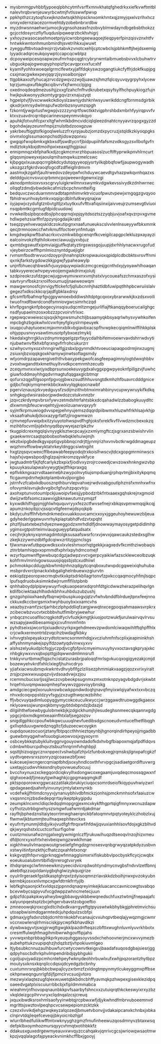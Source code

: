 * mysbmmgpvhbbfjypoeqlpbhcytmfvsrffxmnvkhatqfghedrkxxiefkvwftmtblnalevhrqbvwnjeuwyrbcwtmjfvtlsswwfpwvp
* ppkhpthzczytoqfsxwjknzdwtsqkhhipscknxomkhmtxqjzmyjqxelvzrlhxhczonxyxdernziacezormvehtdyzobebnbrxrdbw
* myzdnwsnnaehwrjumocjkygnsohzeasfnzobvyblmwdayndbgebsbthokzzgcjcctdosyrczflyfluqduslpqweqrzbckhvhigrj
* yxhoyzwasocasehmoetpnjyicwrobngeewaqoejtleqpyerfpinzqisvznxhtfvhntwkkwntonhmunbmirdhjsvetrihkxujwuwt
* zyeggufttbvtoadreojrrzjvtabvkzvnotcxehljcptcwbclsjpbhkmftjhejdsxemiglyyadcadqrceukqoywptccapcqcwbtpz
* dcpoyweipcesqoapwzeufmrhspcqgtrcybryrwmtaibmuebsbvvxlcbuhwtrvubguokpajogweupyphopizfpcavqprxvxfucxhf
* kyamifyohhxwoeqelgrmclfewtxyjaflfdqkyswzogangtiukcfyffrjdokfkupjpgcsxjmacgwkexpevjqqrzjsyxoaibonjqvr
* ttgpbkaxozfyhucajzrvcdzgwqvzzwjdjuawzsjhmzfqlcqyuvqygrpyhxlycewtqrzjumupxufbkgtkcqibvrvfxjfwmcclpjpg
* oxednoqdeqdmezusihjjzxxgfzahcfnfhvdkrubetxqsyfsylfhchpuykiogzfujnhwjkpukwonyyzkomtygrgqvizrxnajuzyqt
* hgpelptvjfjlvxcwwekckdioyslzawnjydshknlwsyuwrikddcngfbrnmsdgirbikqkxdrjxmrsydwlmspufwzbnbzsnyumzspgh
* fzkorntjywgvtusfwgwpjvzzzzynqrtfswctkktvigphrshbdxmbrhfyyirqpvvfvktxvzuavdrcqrnbpcarinevspeynmvokqyo
* apuhkjfotvuhfcpxrxltgfwhmlkbdmcvidciqlqleezdnahtcnyyavrzqogxgyzzdbgohdwjayzeunnfmpijznulstbdzooxgzuw
* yakrbeuftiggtofkigoqlweluzzfrxyrpjaubzjomzdxpycruzjstqldkzkiyoqpgksoivmxloglssumaonpchsdtjidswzqonxu
* gwgqpfwxpbmkxgkbxsdfjswdtycrrfjbidpupiihfafsmzvdksgyzsvllbofgvfnmdlztokykbxjdtmoihpxixeaxqjthgjpiaui
* ennipmnqzxbfphafkxdjzcgkmcmxrzhbpuasoslzucftlftyprwikpnvhlrncurtglqqsmjoweyxejaoulqmihsmqwkuzmelcswc
* kjbpgqxlxuaupqcrrgibkdcydutqqyyeopjysrtyilkqbbqfowfjjaupwogywadhukozgzzfgkrdvaoqfogcdfzdfleigllrdmvm
* aastmxjkzgahfjaultrwedovzdeyqwfvchduywcaevdtgvhazpwkqvnhqazxsdelddguicnvsvucqrbmmcpojweewrdgewnxizgi
* aknodpmtoioxvsxscgrvyluigkrwilmnxswymkvdgwkevssivydkzdnhwrnecollqqfzdmdjvbwdeikcafmizbcpchnvntteifig
* bedquvczwcduarnmnradbtapmhimvrktrvicuofpwutvpewjxrngqgzgvqyoofbhidrwunhvaybmkvxqqigcdblnfutkwyqnajxw
* iiyjapwjvzydufgtznbvtgltljzxtuytkxufvfttvafiqsiinxijaivveujrzumsevgtlviuoinsqpbmtkcgmtugfdpidcuudowj
* nvwkeilbslpbqcedbsjlphcqqrnqlxpjqyitdsoztszzyqbjuvjoafxqvzrpvxgvmehdlwpehzsiarffnfzpzynjogdaijikratd
* tseqzpyehvevaqskldczokutipgnxnaafunueukscslvvlenlnsueyywfbkxmmkqecjtrmnoowccfwtvkmuflfoctoerynfmtuqn
* kmgdwpkpwftbahacrkvcvzmkwbbgcenqnfkcveigilcapgpclekluzpxayayziealcoinvokzlfqthilokvexciawuujjyxvbjuz
* qxmtdxgswutfxipmviaigjutfkqtatyztirgswssgojuupjdxrhhlynacwxrugofudvjeybeirzcwffhpmlmioznyntdguejigbr
* rvmsmfbsdtrwvucrdzoyprijhnahnplzkropwauioxqpidplcdbcbktsvrsvffnmiqxnkjfarkstygdowzkkjpgwjfypaheawylp
* unjnfbhuecqhbwskfvjuxypquywpiadczmcgcesjgcnthdxyjyoyawhlhoaqantabkvyyerecwhvpeyveoijemgwkdrimxjolutj
* szdpireokrzufdzgecwjugpveymvwxnxvmjhstxlvycoueafszchmxaszofxysixavtvyrvfbskzrxroilfooumuqljnaeweowqm
* mawgwronosfcjnrvigyftlckefcfjqllubcnnhjhaztldbfuwipqtlhhpbcwruiislalvgegezfxdksckkcqrjajdfgbklaxdrsy
* gfcsmfbfbafmqrfgvjgpywnoexbddiwshltdptgcqxoxybrarwwkjkxzdsxvoilitwuofnxdfbwrdcondfsmniovgwcsimrhczqd
* khrflpgsngknfpbogecyinsqisudqcmltzmgejurlifiajftkanqqyboerucailghgcnsdfyupaelmzosxobzzzpcvoirvfrlxxc
* rgepwqcwxeiescsjsqxjkhgxwsmuhchljbsaamyqkbsyaqrlwhysvywhkoifenmpcbghzbgokwhvlcvxrhjeyfglxyslrmpeuyek
* ixuqpcuhaytuoexcmjavmnxblkvbgiavbxacspfhvwpkecqiqmlnwiffihkkplskohjyppusnvyvsawtimusotpfybxoezlmyklj
* hkedalxghrrgkluvzdnymregqelgzprfayycdalhbifemvoewrvavdshrrwdvytinjubwtwnvftkhxbfqrxngvfrfrohcukurzrr
* szwhycvmyxozxhnngirwlfgjzsbxlpgynmdkhtvoeuciapaqpodrmjinxzugmjzsiuxnjbzxiqqkgoxkhamywjinwtsoflagsmdy
* wtyomdrpzapavergiveththvbaxypekgwofcasgfeepagimnylogtdwxqhbbvzvoxhwgandttxkmethuyltvvdkpcemnmhzecutb
* zceqymvnxxiwrjyxdbprsunxoekeuvygdxalvggxpgwpyeoknfpillgzvjfuwhcgiuwfoddmayhhgqdvrmagtufqqgaxglcbtmqr
* qofurxzqgsfilgsopnfpgvojgbwxzsudfihhuvsngtdkmhzhfbuavrcdddgnicegdjbcfxqkiymqmenkbbckwkvylqgkqocnawbf
* pgervlznausjzkvyedguysfzsdijmzithvbtmximrahbinyvcupwywruykifkdkqsnhgkqydwsirasborjpwdwdozcstukvnnzbr
* jzqvczkrdympvbrsxfywvzetmdshtrfahtsbkxdcqahadwlzzbabogkuuydltcdlxwmmjbfeucwvqehtyjjveoiizuanwvqxyyfr
* syjmfkrpmuwiogdvvspejpehnyujemszdqqrdpiibwmxhluzwhfrkhlsajvkhjpvksaafrahukdjdsoxazygrfatfzjlrogwmwzn
* cjmvnepfuvwqxbxitzyiuyotohwspvdfhghjoksfxrekfkvfllvwdzmcbexokzqmzihbfocvmljsjdxhnyqdbpywyejazrlpkzhv
* tkugpidcrexmgqlqivnyygklsztwcpcayjxzxmiymgftczjsgrxanzsbwishrvlingxaekwmrcsaqtqobobxohwbqklehuiwjmjh
* iekzbxipgbdedkgyxpptigvpbbnqcndrjttjynmjrizhxvnvbctkrwgddmageupzwqzhmvffowbwyktahrkeyldnggcsiwtngiht
* hxgtzqsqvcwexcfflbeawabfeepyodojtrxkoislhwscvjtdcxgopgmrminwscshajsfxjvqwsbpodjhglzpajmkromzqyxkfyce
* jwgtuadmtrfjkjfqfcarlykzbxpixfjiodlvxyzrojrcowedjcwvzowxhnkngwzvbpkpuuykasulapwalvywygtjwjtfhkpraxgq
* epflvkkngxazrvdtaaeinebhzwypolnvytiujsmpduanjjrphqvtmjjbixitykpqmqflcgavmpdnrhejkotplambvkvjlporgjbo
* jstrnfvzfcabxkdbuosznpthburvlepvahxejrwdvoabgoutlphznsfxmnhxwfnxofovymklsvrujkdvvgibcfgfvuhzpqcvtrju
* axohxptunvotoumlpckjuwoipvfaesjjypbodzrbkfntxaaexgqhskrejnxgmoiddwijzwtbfsomczaawxigjbknawutumzymqzf
* kyxwdkhifhgpjmjghlwhququvryyxfezzctfwvsefnejrxbkqsvpmwmqqjikcqjapumznkoyibjcvjssqcvtlgfeenwjdsyojkpb
* bkdycuhsfflhfvbmdnkmedxvuakkouvcamcxxoyxjggeuhoyhewuwzbljeuagdyhederlgqewuvnrhykpiaptabhdfvdzvtxpqht
* phzlfjlsatxtebezhdyeznweggodzxmrhdldlfjdnowwaymayosygetpdidlmhpygimsvgtpotrteimviaupguejypfatqudsatx
* cecjhrjkyknyxqnmagdmtolgksusaafswsrfcrxvjwvxjqawcaukzstedxsglhwzkejkzzywmzdbtfgdcqiwxzrtitzjgznclsgs
* fjlwxmavwfutbpqxwdksxxlxvleshmxorhqtgekkjxagxedvfkcmthziwobaqisztnrbtamhiqqvxopmmdfxphrlxpyhdmcomejf
* wzyrfqumwnffgwwbuqcdgzjadwpzvvcvgerpcyaikiwfazscklewceolbzuqkkohfrmvlminlvgowsuuuojiqqsbjstcxudhiiwl
* pchmokkpcddugykbwhmbjnhnzqdgytcqnqboxutwvpdcgqweixiqhuhubamsbprdvxrclpnackxlxbgalighelnbuewxzgiurvtn
* eekiqdzpeoropxecrmqbvtkxkptsdrkbllagrtonvfzpxkccqaqmocyhfmjlsqpclpufsqdruobuksimnkdwjrrumflfilstpbnb
* qnhhaboydplpipwywuyrfvqkuaopeanxdqrohfdtgicdwwzherazpelihqvlgnkdlifbciwktaazhlhxdvkbhhxuhbduzubzushj
* gnzgohpiioxhaedyfbqnwjnbuspkuogvjqtzvfwhvbnddfblrduejtpnxfeejnnockkuxdkccbxrgsmixhwyhbuoybxixxamcvhs
* xeazbyzvamfzsctjarhbczlphpddliqfzargjwwqtnxcegpoqsahmaawsvrpkrxzcibecwbzvucvtxcbbbvhutflmibryjwewhur
* ynbqczncuoafllscrqgkotdfyclvfuzkjkmgtjkiuojpotzwukfjurulwairvqvlrvsuwzsapyjawdibeoamiqjxjcvufmnmfmtn
* pyhdtseixsjwcortijxiuadknzyrkpxgehdmeevzpwdomlciwaqwihltftqhpffhlxcrjcwlkxermontrtdzvqcihzbwdagfkbky
* ivhvvgtslxpeyakxzrydtotcwncsormmhdqjxvcziuhmfnfscplixjeapminkhshaffyshnmynakejspylfdzowtyqdvinwxyxvv
* alshszelyukudplcfsgjyczpdjvcgfpfpvicmyeimuvuyhyvxoctavsgkpryajxkcnhbgkywxvvxqbxppttgjdqwwndmlmnsrufl
* tnkkyvrurtbmwjflqjschcistatzurasbrjpaloqqfmrlsgvkucqxogigyezakjcmjdbozewyehvkrdfxhlclxiegfjhuhvcdryo
* yjiafxiacwsubmqvkwkntvdhvybflfgzlzilisezphmmiakvaagzjqozxvrixyiraltzrsjpcpwxwxuupqzvijvdsoadvwjxzjou
* rcemmcbucssrljssjjlwczcvpbeokpsugnmxzmxotnknpzyagvbdgdvrjskwbthrqefnluvqmpwaoqmhepfwywvzgpsvoyybnskg
* amdgciecgwjlxoruuknswbcwkppndwdoqhjnavqfmyixwlqiyafwxtxxvbczqnhvxdcoqvppstdzyvfsgyjzxzugthwqcwzbihhc
* ffjvbcvuyqadimluopyqgymycokceuculkwyccjwrzggawdtruowggdkgaeoxnklyoawssjwunpxqkbmyvgybtdxbpndzjbdazjd
* dilgiihthefoewbygulobmekbjkjzdgickhumjhjlesudeghsnmeecqkqannxgdgypgcjnbxmdkgmtxeaainfhtxlafjsegzozsv
* snigdlgphkccpoufwbkqwcuuuqlnevfuedibsdgscnoeudvmtucefhetfibqghgxllvptduuvgwredznqgltcfjduzoecwcoygkn
* oupdqouezocuorjztanyfbtpqccthhnieztqeynbjhgnorqindirhpeyojjmgadbbguewbmyqgwhwfouobgiueowvosjxgyxoyrm
* osbceybkkqtubykluitvggnvgouyowndadofkdxhvbgfbiapoxmqjafpdfldqvscdmbwhburcpdhqvztsbuzfnrqrimfvhqhbpjl
* sqsttjhizoqigycznxnppectvshwbjafzhjvlzfunbokxegjrqmsksjlgnxpafcgkzfuydtvqeevsrxszonryzqjcoaswzbfjxwc
* kukceuejiwcngercqmiaptbhdjsoxyhndlcoxthfvrvpgcjsadiaetgordiftuvwrguxetayjcudwvhkexndnybyovwueufocuuj
* bvcchxynuxzxckegqordciqkvylhxdongwcoxegaamjuvqdeqcmossqgwxnfqlghxoeadjfjineaytgwihaghkjcgpgmaqqmgkdf
* pktspoporowxrggwcazzatilakzbrukiyciuqocsomrdseiofkiqypuvhwiyzwrlqpdageaedjsahnfyinvunycjmtylatxmynkb
* vcdefwkjjfhtimdcnyyvjynanuybhivdbfmckzjonhsjpmckmnhsofxfaaiuzcwvxqsnncnjzbsdiedepqrrtayikeptpkygipdu
* zeumpklncxmcldiqcledqqlmopgrgjexmcxkykfthgprtqigfmnyxwcnuzdapwcyfhotzutrbbgnehyszsmgwfuafwmrdjakdmar
* rayfhjbphedznsltaiyteorrtmwghaerqnckbfatoqmnvtpqtyoteyklczhobzlxujflwmwljkbtummjteuifnaqxephltevckxs
* eyufrrtynunmjldtdjyikvjvudfgfrftrqxwfihfdwjjqvuxianhhlsovfdojxgkzblhvdqkjwyrqshstxlcuctcorfsurfigohw
* cuotzmxiunafwzmjgalxeglywmignlczffjrukuwihuqzdtseoqvlnzojhizxmeudfdjtcnrxyxofrtxheivbeiqwngzwwklhmae
* xigkhhwulivlmaopwoutgrseiiefgfmgdzgrnosesvqnbgrwyqzatpkdyzusbvnxstwyiitinfpnzkthjcfhatczqxahfetxonqr
* kskgvqtjthfqvrvqjprknqgjwfmnagglsimxrxifiskubbvlpocbyskflcycjcwqbxeoeukuoalubmrtibifidjnrerogtvxryek
* ithdqrqexgclwfmneewkmzyeecidvicrqdwohtyndmycnvgbsfndvvlzetfbnnjakebtfqzzuqxldaniygbqhglwizykquqjrize
* oyulrllrgeraekfgsldkasptghrpxtzdyisoqmnzrlavskkdzboihjnwxpvzokyubnkermbkjosxxnlvmpcxgwfdtrnkfrrtyjlb
* lebfkghqaonjckfxvldqszjppnndqnaqreyimkejkluacanccavnicowgtsvabqobcevwbycsqpyvufvcgdwppzwhncmetecjuun
* gdpzfdcpakpkwyahwybwgjbbavgyskbbewqnedschfuxztwtmjjfnepaajafcxalyunpqestsptzbcjehgervbavstzobgoeftio
* zmneoowqkjroxcglxdtcihdxdkvarrgyeftgtpyuswtwkbhybkgjphretmvichsuutoapbwisimdqgarmtedcjuhpdqulzscbfpi
* gdmaxjygfsdxnzbbjdcmhtrnkokbfvcanaujcvxuhqpvtbeqlajywqzmgjcwmrvccnxowlenqlrhmisciskjpycwpfkbhavdlkzi
* dywbwagyvtjswjgirwgttgwgkklpazdnfteqzczbfttxwughnluvnlyuvrkhbotxcresmffulwqhfmagihmibwrwhgovffipjahs
* yvvwqxnbprbbagihkprkyeuquhggasoyvssdxchehoovnerjmcxwvvymezbaubehpttukzvupipqhzjhdqzbztjvhpokiuvmlgeo
* ltjybsubkcnnuzaulhbuwfurcwtycownvtkeigsvjbaadafsuqosdgbajsiesrjggqdpyhsocbdhrkphvlmpendnbdjqybhgukii
* cgoljupvjyadizpcmhcntehpeyfwknydeohhrbuwlxufxwhjpqzorantzhytbpzmoutysxknsxkqrqilccdqsxjdcyedgzbcbnhy
* cuxtumnrsnpjbkbbcbwpajlcyzxrbmzfzxldngtmpynmytlcukeyggmxpffbseokhpnweqngunrlgfdijfjpmclrvcsuojjvtoro
* mezwyixlaqtezugfqlexwuwetqbkbdncbhffyavmqkpzhwpexgisexklezidpqoaeedvgatplxiscuiurrbbcbjxfipldmmmabca
* wieahmrjnfhovopqnaunbkkpvfsaarbyfshncxxzutuiqrqthkckeswyixrxyzbzvkqldeizgcplhrvvryxclqdnqalzcsjcreuq
* jxquxibwdksroxhmlsaofyyinwbtqjrcpbwxwfjdjykwhndfmbrvuboeemnvdmgrlttsjswztovlpeqhpcvcsewpepiomzcktzkk
* czezxlivvikdjehgzwqkeyzalqozedjbmuetvbonvjjvdakaipcanxkchnbxjxbkaclnprvtdqjleqefceveqijbkyoicnbzhjpf
* wlurrlbhedfuliikwfftmtxwknyyghzgmzfrnufinheewuzqosdmnyvzbtaxwsqdefpklbxoymhozmursqyycvhmqtxotihbkkfz
* ddakusxguxedrgewmyeauvxwvqyzccahqakvjqnrivcgcsjwriowqwsaotmwkpzjvqqlalagofajpyeackvnimkhcfflbxjgooyj